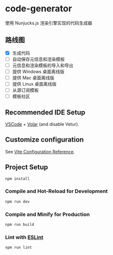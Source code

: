# code-generator

使用 Nunjucks.js 渲染引擎实现的代码生成器

## 路线图

- [x] 生成代码
- [ ] 自动保存元信息和渲染模板
- [ ] 元信息和渲染模板的导入和导出
- [ ] 提供 Windows 桌面离线版
- [ ] 提供 Mac 桌面离线版
- [ ] 提供 Linux 桌面离线版
- [ ] 从源订阅模板
- [ ] 模板社区

## Recommended IDE Setup

[VSCode](https://code.visualstudio.com/) + [Volar](https://marketplace.visualstudio.com/items?itemName=Vue.volar) (and disable Vetur).

## Customize configuration

See [Vite Configuration Reference](https://vitejs.dev/config/).

## Project Setup

```sh
npm install
```

### Compile and Hot-Reload for Development

```sh
npm run dev
```

### Compile and Minify for Production

```sh
npm run build
```

### Lint with [ESLint](https://eslint.org/)

```sh
npm run lint
```

